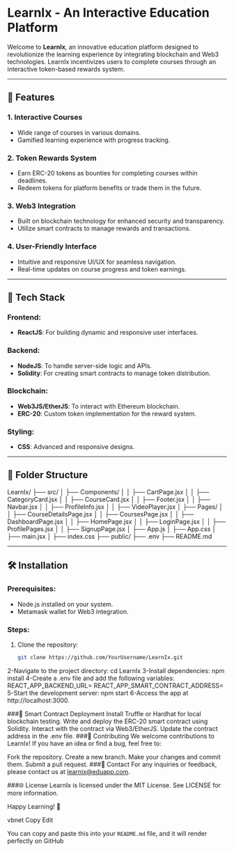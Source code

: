 # LearnIx - An Interactive Education Platform

Welcome to **LearnIx**, an innovative education platform designed to revolutionize the learning experience by integrating blockchain and Web3 technologies. LearnIx incentivizes users to complete courses through an interactive token-based rewards system.

---

## 🌟 Features

### 1. **Interactive Courses**
- Wide range of courses in various domains.
- Gamified learning experience with progress tracking.

### 2. **Token Rewards System**
- Earn ERC-20 tokens as bounties for completing courses within deadlines.
- Redeem tokens for platform benefits or trade them in the future.

### 3. **Web3 Integration**
- Built on blockchain technology for enhanced security and transparency.
- Utilize smart contracts to manage rewards and transactions.

### 4. **User-Friendly Interface**
- Intuitive and responsive UI/UX for seamless navigation.
- Real-time updates on course progress and token earnings.

---

## 🚀 Tech Stack

### Frontend:
- **ReactJS**: For building dynamic and responsive user interfaces.

### Backend:
- **NodeJS**: To handle server-side logic and APIs.
- **Solidity**: For creating smart contracts to manage token distribution.

### Blockchain:
- **Web3JS/EtherJS**: To interact with Ethereum blockchain.
- **ERC-20**: Custom token implementation for the reward system.

### Styling:
- **CSS**: Advanced and responsive designs.

---

## 📂 Folder Structure
LearnIx/
├── src/
│   ├── Components/
│   │   ├── CartPage.jsx
│   │   ├── CategoryCard.jsx
│   │   ├── CourseCard.jsx
│   │   ├── Footer.jsx
│   │   ├── Navbar.jsx
│   │   ├── ProfileInfo.jsx
│   │   ├── VideoPlayer.jsx
│   ├── Pages/
│   │   ├── CourseDetailsPage.jsx
│   │   ├── CoursesPage.jsx
│   │   ├── DashboardPage.jsx
│   │   ├── HomePage.jsx
│   │   ├── LoginPage.jsx
│   │   ├── ProfilePages.jsx
│   │   ├── SignupPage.jsx
│   ├── App.js
│   ├── App.css
│   ├── main.jsx
│   ├── index.css
├── public/
├── .env
├── README.md

---

## 🛠️ Installation

### Prerequisites:
- Node.js installed on your system.
- Metamask wallet for Web3 integration.

### Steps:
1. Clone the repository:
   ```bash
   git clone https://github.com/YourUsername/LearnIx.git
2-Navigate to the project directory:
cd LearnIx
3-Install dependencies:
npm install
4-Create a .env file and add the following variables:
REACT_APP_BACKEND_URL=<backend-url>
REACT_APP_SMART_CONTRACT_ADDRESS=<smart-contract-address>
5-Start the development server:
npm start
6-Access the app at http://localhost:3000.

###📜 Smart Contract Deployment
Install Truffle or Hardhat for local blockchain testing.
Write and deploy the ERC-20 smart contract using Solidity.
Interact with the contract via Web3/EtherJS.
Update the contract address in the .env file.
###🤝 Contributing
We welcome contributions to LearnIx! If you have an idea or find a bug, feel free to:

Fork the repository.
Create a new branch.
Make your changes and commit them.
Submit a pull request.
###📧 Contact
For any inquiries or feedback, please contact us at learnix@eduapp.com.

###🌐 License
LearnIx is licensed under the MIT License. See LICENSE for more information.

Happy Learning! 🎉

vbnet
Copy
Edit

You can copy and paste this into your `README.md` file, and it will render perfectly on GitHub
